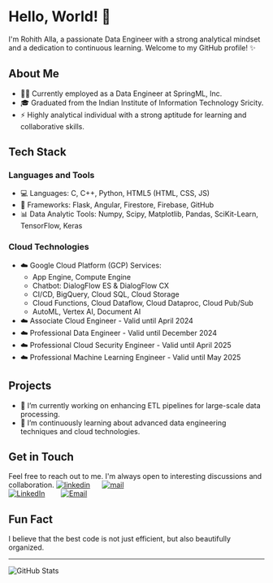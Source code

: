 # Hello, World! 👋

I'm Rohith Alla, a passionate Data Engineer with a strong analytical mindset and a dedication to continuous learning. Welcome to my GitHub profile! ✨

## About Me

- 🧑‍💼 Currently employed as a Data Engineer at SpringML, Inc.
- 🎓 Graduated from the Indian Institute of Information Technology Sricity.
- ⚡ Highly analytical individual with a strong aptitude for learning and collaborative skills.

## Tech Stack

### Languages and Tools

- 💻 Languages: C, C++, Python, HTML5 (HTML, CSS, JS)
- 🔧 Frameworks: Flask, Angular, Firestore, Firebase, GitHub
- 📊 Data Analytic Tools: Numpy, Scipy, Matplotlib, Pandas, SciKit-Learn, TensorFlow, Keras

### Cloud Technologies

- ☁️ Google Cloud Platform (GCP) Services: 
  - App Engine, Compute Engine
  - Chatbot: DialogFlow ES & DialogFlow CX
  - CI/CD, BigQuery, Cloud SQL, Cloud Storage
  - Cloud Functions, Cloud Dataflow, Cloud Dataproc, Cloud Pub/Sub
  - AutoML, Vertex AI, Document AI
- ☁️ Associate Cloud Engineer - Valid until April 2024
- ☁️ Professional Data Engineer - Valid until December 2024
- ☁️ Professional Cloud Security Engineer - Valid until April 2025
- ☁️ Professional Machine Learning Engineer - Valid until May 2025

## Projects

- 🔭 I’m currently working on enhancing ETL pipelines for large-scale data processing.
- 🌱 I’m continuously learning about advanced data engineering techniques and cloud technologies.

## Get in Touch

Feel free to reach out to me. I'm always open to interesting discussions and collaboration.
[![linkedin](https://github.com/arpit-dwivedi/arpit-dwivedi.github.io/blob/master/assets/img/Webp.net-resizeimage.png)](https://www.linkedin.com/in/rohith-alla/)&nbsp;&nbsp;&nbsp;&nbsp;&nbsp;&nbsp;[![mail](https://github.com/arpit-dwivedi/arpit-dwivedi/blob/master/m1.png)](mailto:rohit.alla2000@gmail.com)</br>
[![LinkedIn](https://raw.githubusercontent.com/rohithalla/rohithalla/main/assets/linkedin.png)](https://www.linkedin.com/in/rohith-alla/)
&nbsp;&nbsp;&nbsp;&nbsp;&nbsp;&nbsp;
[![Email](https://raw.githubusercontent.com/rohithalla/rohithalla/main/assets/email.png)](mailto:rohit.alla2000@gmail.com)

## Fun Fact

I believe that the best code is not just efficient, but also beautifully organized.

---

![GitHub Stats](https://github-readme-stats.vercel.app/api?username=rohithalla&show_icons=true&hide_border=true)
